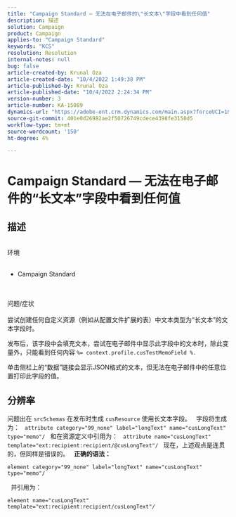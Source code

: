 ```yaml
---
title: "Campaign Standard — 无法在电子邮件的\"长文本\"字段中看到任何值"
description: 描述
solution: Campaign
product: Campaign
applies-to: "Campaign Standard"
keywords: "KCS"
resolution: Resolution
internal-notes: null
bug: false
article-created-by: Krunal Oza
article-created-date: "10/4/2022 1:49:38 PM"
article-published-by: Krunal Oza
article-published-date: "10/4/2022 2:24:34 PM"
version-number: 3
article-number: KA-15089
dynamics-url: "https://adobe-ent.crm.dynamics.com/main.aspx?forceUCI=1&pagetype=entityrecord&etn=knowledgearticle&id=7a695e5f-eb43-ed11-bba2-002248086735"
source-git-commit: 401e0d26982ae2f50726749cdece4398fe3150d5
workflow-type: tm+mt
source-wordcount: '150'
ht-degree: 4%

---
```


# Campaign Standard — 无法在电子邮件的“长文本”字段中看到任何值

## 描述

<br>环境<br><br>
- Campaign Standard



<br><br>问题/症状<br><br>
尝试创建任何自定义资源（例如从配置文件扩展的表）中文本类型为“长文本”的文本字段时。

发布后，该字段中会填充文本，尝试在电子邮件中显示此字段中的文本时，除此变量外，只能看到任何内容 `%= context.profile.cusTestMemoField %.`

单击侧栏上的“数据”链接会显示JSON格式的文本，但无法在电子邮件中的任意位置打印此字段的值。


## 分辨率


问题出在 `srcSchemas` 在发布时生成 `cusResource` 使用长文本字段。
 
字段将生成为：
 
`attribute category="99_none" label="longText" name="cusLongText" type="memo"/`
 
和在资源定义中引用为：
 
`attribute name="cusLongText" template="ext:recipient:recipient/@cusLongText"/`
 
现在，上述观点是连贯的，但同样是错误的。
 
<b>正确的语法：</b>


```
element category="99_none" label="longText" name="cusLongText" type="memo"/
```


 
并引用为：


```
element name="cusLongText" template="ext:recipient:recipient/cusLongText"/
```

